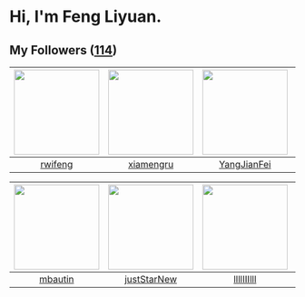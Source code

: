 # Hi, I'm Feng Liyuan.

## My Followers ([114](https://github.com/SunRunAway?tab=followers))

| <img src="https://avatars.githubusercontent.com/u/1814146?v=4" width="150" height="150" /> | <img src="https://avatars.githubusercontent.com/u/28560740?v=4" width="150" height="150" /> | <img src="https://avatars.githubusercontent.com/u/16703333?v=4" width="150" height="150" /> | <img src="https://avatars.githubusercontent.com/u/1204301?v=4" width="150" height="150" /> |
| :----------------------------------------------------------------------------------------: | :-----------------------------------------------------------------------------------------: | :-----------------------------------------------------------------------------------------: | :----------------------------------------------------------------------------------------: |
|                            [rwifeng](https://github.com/rwifeng)                           |                          [xiamengru](https://github.com/xiamengru)                          |                        [YangJianFei](https://github.com/YangJianFei)                        |                            [longbai](https://github.com/longbai)                           |

| <img src="https://avatars.githubusercontent.com/u/552936?v=4" width="150" height="150" /> | <img src="https://avatars.githubusercontent.com/u/18233711?v=4" width="150" height="150" /> | <img src="https://avatars.githubusercontent.com/u/16208288?v=4" width="150" height="150" /> | <img src="https://avatars.githubusercontent.com/u/6133860?v=4" width="150" height="150" /> |
| :---------------------------------------------------------------------------------------: | :-----------------------------------------------------------------------------------------: | :-----------------------------------------------------------------------------------------: | :----------------------------------------------------------------------------------------: |
|                           [mbautin](https://github.com/mbautin)                           |                        [justStarNew](https://github.com/justStarNew)                        |                         [llllIIIlll](https://github.com/llllIIIlll)                         |                         [jianzhiyao](https://github.com/jianzhiyao)                        |